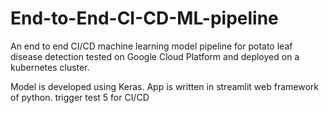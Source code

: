 # End-to-End-CI-CD-ML-pipeline
An end to end CI/CD machine learning model pipeline for potato leaf disease detection tested on Google Cloud Platform and deployed on a kubernetes cluster. 

Model is developed using Keras. App is written in streamlit web framework of python. 
trigger test 5 for CI/CD
